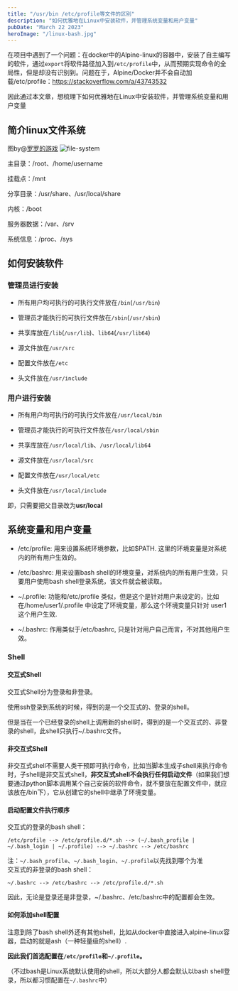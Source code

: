 ```yaml
---
title: "/usr/bin /etc/profile等文件的区别"
description: "如何优雅地在Linux中安装软件，并管理系统变量和用户变量"
pubDate: "March 22 2023"
heroImage: "/linux-bash.jpg"
---
```

在项目中遇到了一个问题：在docker中的Alpine-linux的容器中，安装了自主编写的软件，通过`export`将软件路径加入到`/etc/profile`中，从而预期实现命令的全局性，但是却没有识别到。问题在于，Alpine/Docker并不会自动加载/etc/profile：https://stackoverflow.com/a/43743532

因此通过本文章，想梳理下如何优雅地在Linux中安装软件，并管理系统变量和用户变量

## 简介linux文件系统

图by@[罗罗的游戏](https://www.zhihu.com/people/luozhiwen)
![file-system](/linux-file.jpg)

主目录：/root、/home/username

挂载点：/mnt

分享目录：/usr/share、/usr/local/share

内核：/boot

服务器数据：/var、/srv

系统信息：/proc、/sys

## 如何安装软件

### 管理员进行安装

+ 所有用户均可执行的可执行文件放在`/bin`(`/usr/bin`)

+ 管理员才能执行的可执行文件放在`/sbin`(`/usr/sbin`)

+ 共享库放在`/lib`(`/usr/lib`)、`lib64`(`/usr/lib64`)

+ 源文件放在`/usr/src`

+ 配置文件放在`/etc`

+ 头文件放在`/usr/include`
  
### 用户进行安装

+ 所有用户均可执行的可执行文件放在`/usr/local/bin`

+ 管理员才能执行的可执行文件放在`/usr/local/sbin`

+ 共享库放在`/usr/local/lib`、`/usr/local/lib64`

+ 源文件放在`/usr/local/src`

+ 配置文件放在`/usr/local/etc`

+ 头文件放在`/usr/local/include`

即，只需要把父目录改为**usr/local**

## 系统变量和用户变量

+ /etc/profile: 用来设置系统环境参数，比如$PATH. 这里的环境变量是对系统内的所有用户生效的。

+ /etc/bashrc: 用来设置bash shell的环境变量，对系统内的所有用户生效，只要用户使用bash shell登录系统，该文件就会被读取。

+ ~/.profile: 功能和/etc/profile 类似，但是这个是针对用户来设定的，比如在/home/user1/.profile 中设定了环境变量，那么这个环境变量只针对 user1 这个用户生效.

+ ~/.bashrc: 作用类似于/etc/bashrc, 只是针对用户自己而言，不对其他用户生效。

### Shell

#### 交互式Shell

交互式Shell分为登录和非登录。

使用ssh登录到系统的时候，得到的是一个交互式的、登录的shell。

但是当在一个已经登录的shell上调用新的shell时，得到的是一个交互式的、非登录的shell，此shell只执行~/.bashrc文件。

#### 非交互式Shell

非交互式shell不需要人类干预即可执行命令，比如当脚本生成子shell来执行命令时，子shell是非交互式shell，**非交互式shell不会执行任何启动文件**（如果我们想要通过python脚本调用某个自己安装的软件命令，就不要放在配置文件中，就应该放在/bin下），它从创建它的shell中继承了环境变量。 

#### 启动配置文件执行顺序

交互式的登录的bash shell：

```shell
/etc/profile --> /etc/profile.d/*.sh --> (~/.bash_profile | ~/.bash_login | ~/.profile) --> ~/.bashrc --> /etc/bashrc
```
注：`~/.bash_profile`、`~/.bash_login`、`~/.profile`以先找到哪个为准
<br>
交互式的非登录的bash shell：
        
```shell   
~/.bashrc --> /etc/bashrc --> /etc/profile.d/*.sh
```

因此，无论是登录还是非登录，~/.bashrc、/etc/bashrc中的配置都会生效。

#### 如何添加shell配置

注意到除了bash shell外还有其他shell，比如从docker中直接进入alpine-linux容器，启动的就是ash（一种轻量级的shell）.

**因此我们首选配置在`/etc/profile`和`~/.profile`。**

（不过bash是Linux系统默认使用的shell，所以大部分人都会默认以bash shell登录，所以都习惯配置在`~/.bashrc`中）


